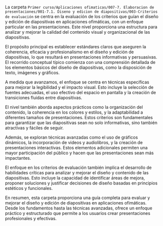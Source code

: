 La carpeta `Primer curso/Aplicaciones ofimaticas/007-7. Elaboracion de presentaciones/001-7.1. Diseno y edicion de diapositivas/003-Criterios de evaluación` se centra en la evaluación de los criterios que guían el diseño y edición de diapositivas en aplicaciones ofimáticas, con un enfoque particular en las presentaciones. Este nivel proporciona una estructura para analizar y mejorar la calidad del contenido visual y organizacional de las diapositivas.

El propósito principal es establecer estándares claros que aseguren la coherencia, eficacia y profesionalismo en el diseño y edición de diapositivas, lo que resultará en presentaciones informativas y persuasivas. El recorrido conceptual típico comienza con una comprensión detallada de los elementos básicos del diseño de diapositivas, como la disposición de texto, imágenes y gráficos.

A medida que avanzamos, el enfoque se centra en técnicas específicas para mejorar la legibilidad y el impacto visual. Esto incluye la selección de fuentes adecuadas, el uso efectivo del espacio en pantalla y la creación de transiciones fluidas entre diapositivas.

El nivel también aborda aspectos prácticos como la organización del contenido, la coherencia en los colores y estilos, y la adaptabilidad a diferentes tamaños de presentaciones. Estos criterios son fundamentales para garantizar que las diapositivas sean no solo informativas, sino también atractivas y fáciles de seguir.

Además, se exploran técnicas avanzadas como el uso de gráficos dinámicos, la incorporación de videos y audiolibros, y la creación de presentaciones interactivas. Estos elementos adicionales permiten una mayor participación del público y hacen que las presentaciones sean más impactantes.

El enfoque en los criterios de evaluación también implica el desarrollo de habilidades críticas para analizar y mejorar el diseño y contenido de las diapositivas. Esto incluye la capacidad de identificar áreas de mejora, proponer soluciones y justificar decisiones de diseño basadas en principios estéticos y funcionales.

En resumen, esta carpeta proporciona una guía completa para evaluar y mejorar el diseño y edición de diapositivas en aplicaciones ofimáticas. Desde los fundamentos hasta las técnicas avanzadas, ofrece un enfoque práctico y estructurado que permite a los usuarios crear presentaciones profesionales y efectivas.
